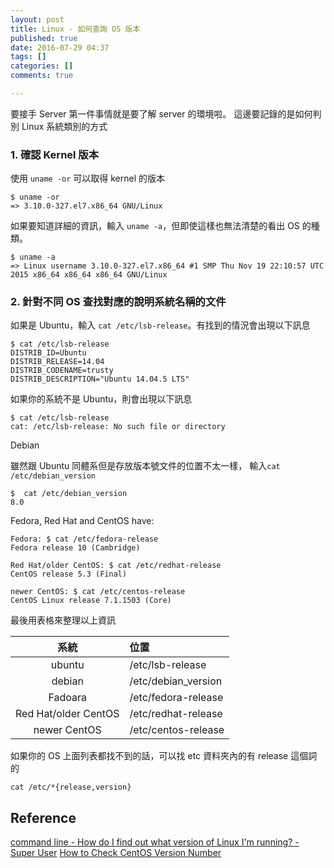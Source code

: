 ```yaml
---
layout: post
title: Linux - 如何查詢 OS 版本
published: true
date: 2016-07-29 04:37
tags: []
categories: []
comments: true

---
```

要接手 Server 第一件事情就是要了解 server 的環境啦。
這邊要記錄的是如何判別 Linux 系統類別的方式

### 1. 確認 Kernel 版本

使用 `uname -or` 可以取得 kernel 的版本

```
$ uname -or
=> 3.10.0-327.el7.x86_64 GNU/Linux
```

如果要知道詳細的資訊，輸入 `uname -a`，但即使這樣也無法清楚的看出 OS 的種類。

```
$ uname -a
=> Linux username 3.10.0-327.el7.x86_64 #1 SMP Thu Nov 19 22:10:57 UTC 2015 x86_64 x86_64 x86_64 GNU/Linux
```

### 2. 針對不同 OS 查找對應的說明系統名稱的文件

如果是 Ubuntu，輸入 `cat /etc/lsb-release`。有找到的情況會出現以下訊息

```
$ cat /etc/lsb-release
DISTRIB_ID=Ubuntu
DISTRIB_RELEASE=14.04
DISTRIB_CODENAME=trusty
DISTRIB_DESCRIPTION="Ubuntu 14.04.5 LTS"
```

如果你的系統不是 Ubuntu，則會出現以下訊息

```
$ cat /etc/lsb-release
cat: /etc/lsb-release: No such file or directory
```

Debian 

雖然跟 Ubuntu 同體系但是存放版本號文件的位置不太一樣，
輸入`cat /etc/debian_version`

```
$  cat /etc/debian_version
8.0
```

Fedora, Red Hat and CentOS have:

```
Fedora: $ cat /etc/fedora-release
Fedora release 10 (Cambridge)

Red Hat/older CentOS: $ cat /etc/redhat-release
CentOS release 5.3 (Final)

newer CentOS: $ cat /etc/centos-release
CentOS Linux release 7.1.1503 (Core)
```


最後用表格來整理以上資訊

| 系統   | 位置 |
| :---: | :--- |
| ubuntu | /etc/lsb-release |
| debian | /etc/debian_version |
| Fadoara | /etc/fedora-release |
|  Red Hat/older CentOS |  /etc/redhat-release |
|  newer CentOS | /etc/centos-release |

如果你的 OS 上面列表都找不到的話，可以找 etc 資料夾內的有 release 這個詞的 

```
cat /etc/*{release,version}
```


## Reference 

[command line - How do I find out what version of Linux I'm running? - Super User](http://superuser.com/questions/11008/how-do-i-find-out-what-version-of-linux-im-running)
[How to Check CentOS Version Number](https://www.rackaid.com/blog/check-your-centos-version-number/)